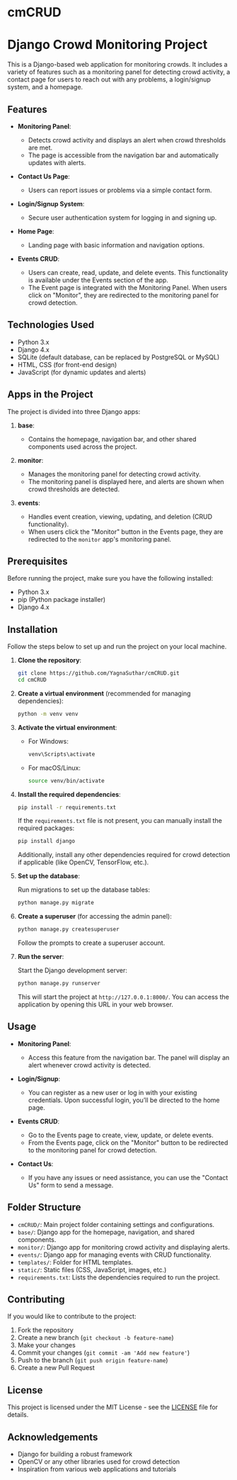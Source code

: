 # cmCRUD

# Django Crowd Monitoring Project

This is a Django-based web application for monitoring crowds. It includes a variety of features such as a monitoring panel for detecting crowd activity, a contact page for users to reach out with any problems, a login/signup system, and a homepage.

## Features

- **Monitoring Panel**: 
  - Detects crowd activity and displays an alert when crowd thresholds are met.
  - The page is accessible from the navigation bar and automatically updates with alerts.
  
- **Contact Us Page**: 
  - Users can report issues or problems via a simple contact form.
  
- **Login/Signup System**: 
  - Secure user authentication system for logging in and signing up.
  
- **Home Page**: 
  - Landing page with basic information and navigation options.

- **Events CRUD**: 
  - Users can create, read, update, and delete events. This functionality is available under the Events section of the app.
  - The Event page is integrated with the Monitoring Panel. When users click on "Monitor", they are redirected to the monitoring panel for crowd detection.

## Technologies Used

- Python 3.x
- Django 4.x
- SQLite (default database, can be replaced by PostgreSQL or MySQL)
- HTML, CSS (for front-end design)
- JavaScript (for dynamic updates and alerts)

## Apps in the Project

The project is divided into three Django apps:

1. **base**:
   - Contains the homepage, navigation bar, and other shared components used across the project.
  
2. **monitor**:
   - Manages the monitoring panel for detecting crowd activity.
   - The monitoring panel is displayed here, and alerts are shown when crowd thresholds are detected.

3. **events**:
   - Handles event creation, viewing, updating, and deletion (CRUD functionality).
   - When users click the "Monitor" button in the Events page, they are redirected to the `monitor` app's monitoring panel.

## Prerequisites

Before running the project, make sure you have the following installed:

- Python 3.x
- pip (Python package installer)
- Django 4.x

## Installation

Follow the steps below to set up and run the project on your local machine.

1. **Clone the repository**:

    ```bash
    git clone https://github.com/YagnaSuthar/cmCRUD.git
    cd cmCRUD
    ```

2. **Create a virtual environment** (recommended for managing dependencies):

    ```bash
    python -m venv venv
    ```

3. **Activate the virtual environment**:

    - For Windows:

      ```bash
      venv\Scripts\activate
      ```

    - For macOS/Linux:

      ```bash
      source venv/bin/activate
      ```

4. **Install the required dependencies**:

    ```bash
    pip install -r requirements.txt
    ```

    If the `requirements.txt` file is not present, you can manually install the required packages:

    ```bash
    pip install django
    ```

    Additionally, install any other dependencies required for crowd detection if applicable (like OpenCV, TensorFlow, etc.).

5. **Set up the database**:

    Run migrations to set up the database tables:

    ```bash
    python manage.py migrate
    ```

6. **Create a superuser** (for accessing the admin panel):

    ```bash
    python manage.py createsuperuser
    ```

    Follow the prompts to create a superuser account.

7. **Run the server**:

    Start the Django development server:

    ```bash
    python manage.py runserver
    ```

    This will start the project at `http://127.0.0.1:8000/`. You can access the application by opening this URL in your web browser.

## Usage

- **Monitoring Panel**: 
  - Access this feature from the navigation bar. The panel will display an alert whenever crowd activity is detected.
  
- **Login/Signup**: 
  - You can register as a new user or log in with your existing credentials. Upon successful login, you’ll be directed to the home page.

- **Events CRUD**: 
  - Go to the Events page to create, view, update, or delete events.
  - From the Events page, click on the "Monitor" button to be redirected to the monitoring panel for crowd detection.

- **Contact Us**: 
  - If you have any issues or need assistance, you can use the "Contact Us" form to send a message.

## Folder Structure

- `cmCRUD/`: Main project folder containing settings and configurations.
- `base/`: Django app for the homepage, navigation, and shared components.
- `monitor/`: Django app for monitoring crowd activity and displaying alerts.
- `events/`: Django app for managing events with CRUD functionality.
- `templates/`: Folder for HTML templates.
- `static/`: Static files (CSS, JavaScript, images, etc.)
- `requirements.txt`: Lists the dependencies required to run the project.
  
## Contributing

If you would like to contribute to the project:

1. Fork the repository
2. Create a new branch (`git checkout -b feature-name`)
3. Make your changes
4. Commit your changes (`git commit -am 'Add new feature'`)
5. Push to the branch (`git push origin feature-name`)
6. Create a new Pull Request

## License

This project is licensed under the MIT License - see the [LICENSE](LICENSE) file for details.

## Acknowledgements

- Django for building a robust framework
- OpenCV or any other libraries used for crowd detection
- Inspiration from various web applications and tutorials
